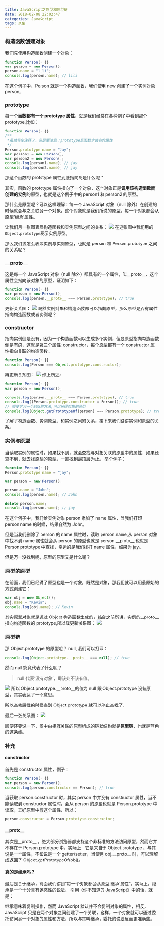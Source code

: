 ```yaml
---
title: JavaScript之原型和原型链
date: 2018-02-08 22:02:47
categories: JavaScript
tags: 原型
---
```


### 构造函数创建对象

我们先使用构造函数创建一个对象：

```js
function Person() {}
var person = new Person();
person.name = "lili";
console.log(person.name); // lili
```

在这个例子中，Person 就是一个构造函数，我们使用 new 创建了一个实例对象 person。

<!--more-->

### prototype

每一个**函数都有一个 prototype 属性**，就是我们经常在各种例子中看到那个 prototype,比如：

```js
function Person() {}
/**
 *虽然写在注释了，但是要注意：prototype是函数才会有的属性
 */
Person.prototype.name = "Jay";
var person1 = new Person();
var person2 = new Person();
console.log(person1.name); // jay
console.log(person2.name); // jay
```

那这个函数的 prototype 属性到底指向的是什么呢？

其实，函数的 prototype 属性指向了一个对象，这个对象正是**调用该构造函数而创建的实例**的原型，也就是这个例子中的 person1 和 person2 的原型。

那什么是原型呢？可以这样理解：每一个 JavaScript 对象（null 除外）在创建的时候就会与之关联另一个对象，这个对象就是我们所说的原型，每一个对象都会从原型‘继承’属性。

让我们用一张图表示构造函数和实例原型之间的关系：
![](http://oonulpk6h.bkt.clouddn.com/prototype1.png)
在这张图中我们用的`Object.prototype`表示实例原型。

那么我们该怎么表示实例与实例原型，也就是 person 和 Person.prototype 之间的关系呢？

### \_\_proto\_\_

这是每一个 JavaScript 对象（null 除外）都具有的一个属性，叫\_\_proto\_\_，这个属性会指向该对象的原型，证明如下：

```js
function Person() {}
var person = new Person();
console.log(person.__proto__ === Person.prototype); // true
```

更新关系图：
![](http://oonulpk6h.bkt.clouddn.com/prototype2.png)
既然实例对象和构造函数都可以指向原型，那么原型是否有属性指向构造函数或者实例呢？

### constructor

指向实例倒是没有，因为一个构造函数可以生成多个实例，但是原型指向构造函数倒是有的，这就是第三个属性: constructor，每个原型都有一个 constructor 属性指向关联的构造函数。

```js
function Person() {}
console.log(Person === Object.prototype.constructor);
```

再更新关系图：
![](http://oonulpk6h.bkt.clouddn.com/prototype3.png)
综上所述:

```js
function Person() {}
var person = new Person();

console.log(person.__proto__ === Person.prototype); // true
console.log((Person.prototype.constructor = Person)); // true
// 顺便学习一个ES5的方法,可以获得对象的原型
console.log(Object.getPrototypeOf(person) === Person.prototype); // true
```

了解了构造函数、实例原型、和实例之间的关系，接下来我们讲讲实例和原型的关系。

### 实例与原型

当读取实例的属性时，如果找不到，就会查找与对象关联的原型中的属性，如果还查不到，就去找原型的原型，一直找到最顶层为止。
举个例子：

```js
function Person() {}
Person.prototype.name = "jay";

var person = new Person();

person.name = "John";
console.log(person.name); // John

delete person.name;
console.log(person.name); // jay
```

在这个例子中，我们给实例对象 person 添加了 name 属性，当我们打印 person.name 的时候，结果自然为 John。

但是当我们删除了 person 的 name 属性时，读取 person.name,从 person 对象中找不到 name 属性就会从 person 的原型也就是 person.\_\_proto\_\_,也就是 Person.prototype 中查找，幸运的是我们找打 name 属性，结果为 jay。

但是万一没找到呢，原型的原型又是什么呢？

### 原型的原型

在前面，我们已经讲了原型也是一个对象，既然是对象，那我们就可以用最原始的方式创建它：

```js
var obj = new Object();
obj.name = "Kevin";
console.log(obj.name); // Kevin
```

其实原型对象就是通过 Object 构造函数生成的，结合之前所讲，实例的\_\_proto\_\_指向构造函数的 prototype,所以载更新关系图：
![](http://oonulpk6h.bkt.clouddn.com/prototype4.png)

### 原型链

那 Object.prototype 的原型呢？
null, 我们可以打印：

```js
console.log(Object.prototype.__proto__ === null); // true
```

然而 null 究竟代表了什么呢？

> null 代表’没有对象’，即该处不该有值。

![](http://oonulpk6h.bkt.clouddn.com/null&undefined.png)
所以 Object.prototype.\_\_proto\_\_的值为 null 跟 Object.prototype 没有原型，其实表达了一个意思。

所以查找属性的时候查到 Object.prototype 就可以停止查找了。

最后一张关系图：
![](http://oonulpk6h.bkt.clouddn.com/prototype5.png)

顺便还要说一下，图中由相互关联的原型组成的链状结构就是**原型链**，也就是蓝色的这条线。

### 补充

#### constructor

首先是 constructor 属性，例子：

```js
function Person() {}
var person = new Person();
console.log(person.constructor == Person); // true
```

当获取 person.constructor 时，其实 person 中并没有 constructor 属性，当不能读取到 constructor 属性时，会从 person 的原型也就是 Person.prototype 中读取，正好原型中有这个属性，所以：

```js
person.constructor = Person.prototype.constructor;
```

#### \_\_proto\_\_

其次是\_\_proto\_\_ ，绝大部分浏览器都支持这个非标准的方法访问原型，然而它并不存在于 Person.prototype 中，实际上，它是来自于 Object.prototype ，与其说是一个属性，不如说是一个 getter/setter，当使用 obj.\_\_proto\_\_ 时，可以理解成返回了 Object.getPrototypeOf(obj)。

#### 真的是继承吗？

最后是关于继承，前面我们讲到“每一个对象都会从原型’继承’属性”，实际上，继承是一个十分具有迷惑性的说法， 引用《你不知道的 JavaScript》中的话，就是：

继承意味着复制操作，然而 JavaScript 默认并不会复制对象的属性，相反，JavaScript 只是在两个对象之间创建了一个关联，这样，一个对象就可以通过委托访问另一个对象的属性和方法，所以与其叫继承，委托的说法反而更准确些。
